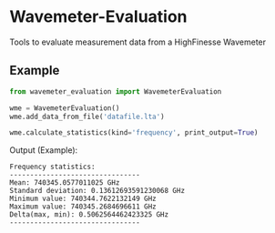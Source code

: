 # Wavemeter-Evaluation
Tools to evaluate measurement data from a HighFinesse Wavemeter

## Example
````python
from wavemeter_evaluation import WavemeterEvaluation

wme = WavemeterEvaluation()
wme.add_data_from_file('datafile.lta')

wme.calculate_statistics(kind='frequency', print_output=True)
````
Output (Example):
````
Frequency statistics:
--------------------------------
Mean: 740345.0577011025 GHz
Standard deviation: 0.13612693591230068 GHz
Minimum value: 740344.7622132149 GHz
Maximum value: 740345.2684696611 GHz
Delta(max, min): 0.5062564462423325 GHz
--------------------------------
````